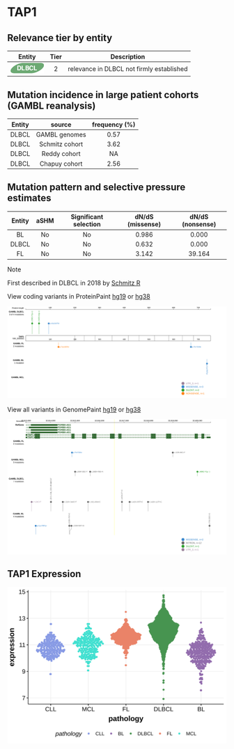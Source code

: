# TAP1

## Relevance tier by entity

|Entity|Tier|Description                              |
|:------:|:----:|-----------------------------------------|
|![DLBCL](images/icons/DLBCL_tier2.png) |2   |relevance in DLBCL not firmly established|

## Mutation incidence in large patient cohorts (GAMBL reanalysis)

|Entity|source        |frequency (%)|
|:------:|:--------------:|:-------------:|
|DLBCL |GAMBL genomes |0.57         |
|DLBCL |Schmitz cohort|3.62         |
|DLBCL |Reddy cohort  |  NA         |
|DLBCL |Chapuy cohort |2.56         |

## Mutation pattern and selective pressure estimates

|Entity|aSHM|Significant selection|dN/dS (missense)|dN/dS (nonsense)|
|:------:|:----:|:---------------------:|:----------------:|:----------------:|
|BL    |No  |No                   |0.986           | 0.000          |
|DLBCL |No  |No                   |0.632           | 0.000          |
|FL    |No  |No                   |3.142           |39.164          |


> [!NOTE]
> First described in DLBCL in 2018 by [Schmitz R](https://pubmed.ncbi.nlm.nih.gov/29641966)


View coding variants in ProteinPaint [hg19](https://morinlab.github.io/LLMPP/GAMBL/TAP1_protein.html)  or [hg38](https://morinlab.github.io/LLMPP/GAMBL/TAP1_protein_hg38.html)

![image](images/proteinpaint/TAP1_NM_000593.svg)

View all variants in GenomePaint [hg19](https://morinlab.github.io/LLMPP/GAMBL/TAP1.html)  or [hg38](https://morinlab.github.io/LLMPP/GAMBL/TAP1_hg38.html)

![image](images/proteinpaint/TAP1.svg)
## TAP1 Expression
![image](images/gene_expression/TAP1_by_pathology.svg)
<!-- ORIGIN: schmitzGeneticsPathogenesisDiffuse2018a -->
<!-- DLBCL: schmitzGeneticsPathogenesisDiffuse2018a -->
